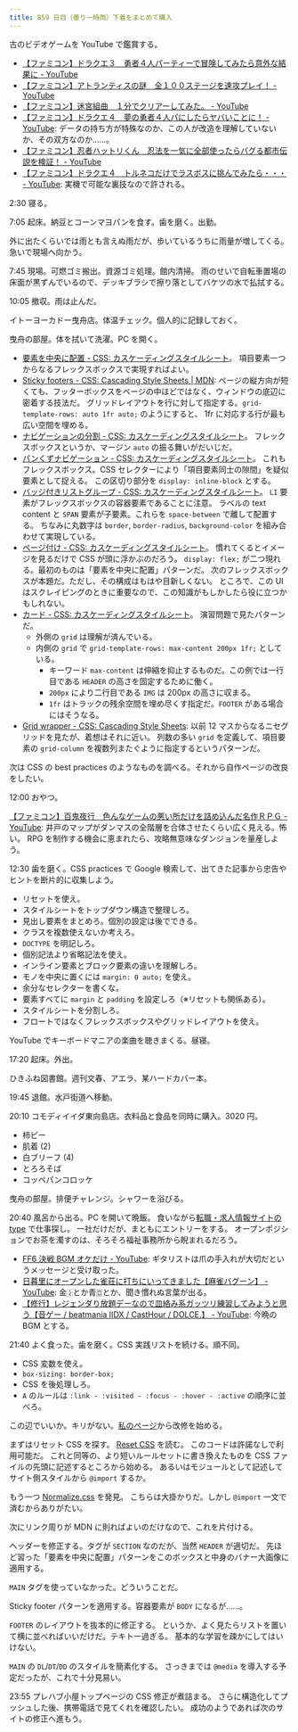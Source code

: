 ```yaml
---
title: 859 日目（曇り一時雨）下着をまとめて購入
---
```


古のビデオゲームを YouTube で鑑賞する。

* [【ファミコン】ドラクエ３　勇者４人パーティーで冒険してみたら意外な結果に - YouTube](https://www.youtube.com/watch?v=UgubPlrWqs8)
* [【ファミコン】アトランティスの謎　全１００ステージを速攻プレイ！ - YouTube](https://www.youtube.com/watch?v=mu_iqFZ2Ftw)
* [【ファミコン】迷宮組曲　１分でクリアーしてみた。 - YouTube](https://www.youtube.com/watch?v=UMZO1aewwew)
* [【ファミコン】ドラクエ４　夢の勇者４人パにしたらヤバいことに！ - YouTube](https://www.youtube.com/watch?v=bzIONwJM5j4):
  データの持ち方が特殊なのか、この人が改造を理解していないか、その双方なのか……。
* [【ファミコン】忍者ハットリくん　忍法を一気に全部使ったらバグる都市伝説を検証！ - YouTube](https://www.youtube.com/watch?v=llEYEJ0FoyE)
* [【ファミコン】ドラクエ４　トルネコだけでラスボスに挑んでみたら・・・ - YouTube](https://www.youtube.com/watch?v=VNwjWy9DeSY):
  実機で可能な裏技なので許される。

2:30 寝る。

7:05 起床。納豆とコーンマヨパンを食す。歯を磨く。出勤。

外に出たくらいでは雨とも言えぬ雨だが、歩いているうちに雨量が増してくる。
急いで現場へ向かう。

7:45 現場。可燃ゴミ搬出。資源ゴミ処理。館内清掃。
雨のせいで自転車置場の床面が黒ずんでいるので、デッキブラシで擦り落としてバケツの水で払拭する。

10:05 撤収。雨は止んだ。

イトーヨーカドー曳舟店。体温チェック。個人的に記録しておく。

曳舟の部屋。体を拭いて洗濯。PC を開く。

* [要素を中央に配置 - CSS: カスケーディングスタイルシート](https://developer.mozilla.org/ja/docs/Web/CSS/Layout_cookbook/Center_an_element)。
  項目要素一つからなるフレックスボックスで実現すればよい。
* [Sticky footers - CSS: Cascading Style Sheets &#x7c; MDN](https://developer.mozilla.org/en-US/docs/Web/CSS/Layout_cookbook/Sticky_footers):
  ページの縦方向が短くても、フッターボックスをページの中ほどではなく、ウィンドウの底辺に密着する技法だ。
  グリッドレイアウトを行に対して指定する。`grid-template-rows: auto 1fr auto;` のようにすると、
  1fr に対応する行が最も広い空間を埋める。
* [ナビゲーションの分割 - CSS: カスケーディングスタイルシート](https://developer.mozilla.org/ja/docs/Web/CSS/Layout_cookbook/Split_Navigation)。
  フレックスボックスというか、マージン `auto` の振る舞いがだいじだ。
* [パンくずナビゲーション - CSS: カスケーディングスタイルシート](https://developer.mozilla.org/ja/docs/Web/CSS/Layout_cookbook/Breadcrumb_Navigation)。
  これもフレックスボックス。CSS セレクターにより「項目要素同士の隙間」を疑似要素として捉える。
  この区切り部分を `display: inline-block` とする。
* [バッジ付きリストグループ - CSS: カスケーディングスタイルシート](https://developer.mozilla.org/ja/docs/Web/CSS/Layout_cookbook/List_group_with_badges)。
  `LI` 要素がフレックスボックスの容器要素であることに注意。
  ラベルの text content と `SPAN` 要素が子要素。これらを `space-between` で離して配置する。
  ちなみに丸数字は `border`, `border-radius`, `background-color` を組み合わせて実現している。
* [ページ付け - CSS: カスケーディングスタイルシート](https://developer.mozilla.org/ja/docs/Web/CSS/Layout_cookbook/Pagination)。
  慣れてくるとイメージを見るだけで CSS が頭に浮かぶのだろう。
  `display: flex;` が二つ現れる。最初のものは「要素を中央に配置」パターンだ。
  次のフレックスボックスが本題だ。ただし、その構成はもはや目新しくない。
  ところで、この UI はスクレイピングのときに重要なので、この知識がもしかしたら役に立つかもしれない。
* [カード - CSS: カスケーディングスタイルシート](https://developer.mozilla.org/ja/docs/Web/CSS/Layout_cookbook/Card)。
  演習問題で見たパターンだ。
  * 外側の `grid` は理解が済んでいる。
  * 内側の `grid` で `grid-template-rows: max-content 200px 1fr;` としている。
    * キーワード `max-content` は伸縮を抑止するものだ。この例では一行目である `HEADER` の高さを固定するために働く。
    * `200px` により二行目である `IMG` は 200px の高さに収まる。
    * `1fr` はトラックの残余空間を埋め尽くす指定だ。`FOOTER` がある場合にはそうなる。
* [Grid wrapper - CSS: Cascading Style Sheets](https://developer.mozilla.org/en-US/docs/Web/CSS/Layout_cookbook/Grid_wrapper):
  以前 12 マスからなるニセグリッドを見たが、着想はそれに近い。
  列数の多い `grid` を定義して、項目要素の `grid-column` を複数列またぐように指定するというパターンだ。

次は CSS の best practices のようなものを調べる。それから自作ページの改良をしたい。

12:00 おやつ。

[【ファミコン】百鬼夜行　色んなゲームの悪い所だけを詰め込んだ名作ＲＰＧ - YouTube](https://www.youtube.com/watch?v=yosbORY_Lqc):
井戸のマップがダンマスの全階層を合体させたくらい広く見える。怖い。
RPG を制作する機会に恵まれたら、攻略無意味なダンジョンを量産しよう。

12:30 歯を磨く。CSS practices で Google 検索して、出てきた記事から忠告やヒントを断片的に収集しよう。

* リセットを使え。
* スタイルシートをトップダウン構造で整理しろ。
* 見出し要素をまとめろ。個別の設定は後でできる。
* クラスを複数使えないか考えろ。
* `DOCTYPE` を明記しろ。
* 個別記法より省略記法を使え。
* インライン要素とブロック要素の違いを理解しろ。
* モノを中央に置くには `margin: 0 auto;` を使え。
* 余分なセレクターを書くな。
* 要素すべてに `margin` と `padding` を設定しろ（※リセットも関係ある）。
* スタイルシートを分割しろ。
* フロートではなくフレックスボックスやグリッドレイアウトを使え。

YouTube でキーボードマニアの楽曲を聴きまくる。昼寝。

17:20 起床。外出。

ひきふね図書館。週刊文春、アエラ、某ハードカバー本。

19:45 退館。水戸街道へ移動。

20:10 コモディイイダ東向島店。衣料品と食品を同時に購入。3020 円。

* 柿ピー
* 肌着 (2)
* 白ブリーフ (4)
* とろろそば
* コッペパンコロッケ

曳舟の部屋。排便チャレンジ。シャワーを浴びる。

20:40 風呂から出る。PC を開いて晩飯。
食いながら[転職・求人情報サイトの type](https://type.jp/) で仕事探し。
一社だけだが、まともにエントリーをする。
オープンポジションでお茶を濁すのは、そろそろ福祉事務所から睨まれるだろう。

* [FF6 決戦 BGM オケだけ - YouTube](https://www.youtube.com/watch?v=1nmdDKsDeb8):
  ギタリストは爪の手入れが大切だというメッセージと受け取った。
* [日暮里にオープンした雀荘に打ちにいってきました【麻雀バグーン】 - YouTube](https://www.youtube.com/watch?v=1x5I4nF8AeM):
  金&#x1f00f;とか青&#x1f017;とか、聞き慣れぬ言葉が出る。
* [【修行】レジェンダり放題デーなので皿絡み系ガッツリ練習してみようと思う【音ゲー / beatmania IIDX / CastHour / DOLCE.】 - YouTube](https://www.youtube.com/watch?v=3dCSK844MNA):
  今晩の BGM とする。

21:40 よく食った。歯を磨く。CSS 実践リストを続ける。順不同。

* CSS 変数を使え。
* `box-sizing: border-box;`
* CSS を後処理しろ。
* `A` のルールは `:link - :visited - :focus - :hover - :active` の順序に並べろ。

この辺でいいか。キリがない。[私のページ](https://showa-yojyo.github.io/)から改修を始める。

まずはリセット CSS を探す。
[Reset CSS](https://meyerweb.com/eric/tools/css/reset/) を読む。
このコードは許諾なしで利用可能だ。
これと同等の、より短いルールセットに書き換えたものを CSS ファイルの先頭に記述するところから始める。
あるいはモジュールとして記述してサイト側スタイルから `@import` するか。

もう一つ [Normalize.css](https://necolas.github.io/normalize.css/) を発見。
こちらは大掛かりだ。しかし `@import` 一文で済むからありがたい。

次にリンク周りが MDN に則ればよいのだけなので、これを片付ける。

ヘッダーを修正する。タグが `SECTION` なのだが、当然 `HEADER` が適切だ。
先ほど習った「要素を中央に配置」パターンをこのボックスと中身のバナー大画像に適用する。

`MAIN` タグを使っていなかった。どういうことだ。

Sticky footer パターンを適用する。容器要素が `BODY` になるが……。

`FOOTER` のレイアウトを抜本的に修正する。
というか、よく見たらリストを置いて横に並べればいいだけだ。テキトー過ぎる。
基本的な学習を疎かにしてはいけない。

`MAIN` の `DL`/`DT`/`DD` のスタイルを簡素化する。
さっきまでは `@media` を導入する予定だったが、これで十分見易い。

23:55 プレハブ小屋トップページの CSS 修正が煮詰まる。
さらに構造化してプッシュした後、携帯電話で見てくれを確認したい。
成功のようであれば次のサイトの修正へ進もう。
